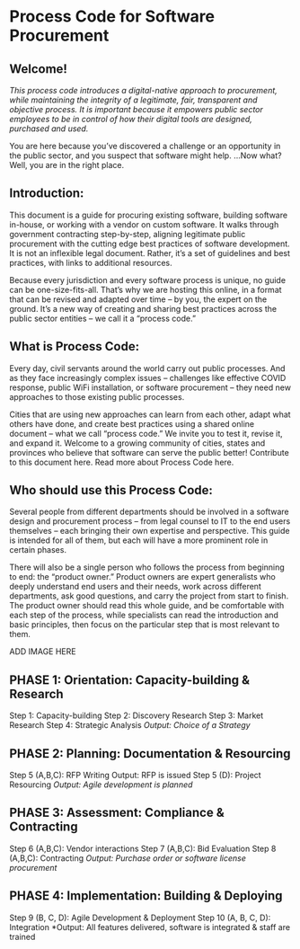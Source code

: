 # Process Code for Software Procurement

## Welcome!

*This process code introduces a digital-native approach to procurement, while maintaining the integrity of a legitimate, fair, transparent and objective process. It is important because it empowers public sector employees to be in control of how their digital tools are designed, purchased and used.*

You are here because you’ve discovered a challenge or an opportunity in the public sector, and you suspect that software might help.
…Now what?
Well, you are in the right place.

## Introduction:

This document is a guide for procuring existing software, building software in-house, or working with a vendor on custom software. It walks through government contracting step-by-step, aligning legitimate public procurement with the cutting edge best practices of software development. It is not an inflexible legal document. Rather, it’s a set of guidelines and best practices, with links to additional resources.

Because every jurisdiction and every software process is unique, no guide can be one-size-fits-all. That’s why we are hosting this online, in a format that can be revised and adapted over time – by you, the expert on the ground. It’s a new way of creating and sharing best practices across the public sector entities – we call it a “process code.”

## What is Process Code:

Every day, civil servants around the world carry out public processes. And as they face increasingly complex issues – challenges like effective COVID response, public WiFi installation, or software procurement – they need new approaches to those existing public processes.

Cities that are using new approaches can learn from each other, adapt what others have done, and create best practices using a shared online document – what we call “process code.” We invite you to test it, revise it, and expand it. Welcome to a growing community of cities, states and provinces who believe that software can serve the public better!
Contribute to this document here.
Read more about Process Code here.

## Who should use this Process Code:

Several people from different departments should be involved in a software design and procurement process – from legal counsel to IT to the end users themselves – each bringing their own expertise and perspective. This guide is intended for all of them, but each will have a more prominent role in certain phases.

There will also be a single person who follows the process from beginning to end: the “product owner.” Product owners are expert generalists who deeply understand end users and their needs, work across different departments, ask good questions, and carry the project from start to finish. The product owner should read this whole guide, and be comfortable with each step of the process, while specialists can read the introduction and basic principles, then focus on the particular step that is most relevant to them.

ADD IMAGE HERE

## PHASE 1: Orientation: Capacity-building & Research

Step 1: Capacity-building
Step 2: Discovery Research
Step 3: Market Research
Step 4: Strategic Analysis
*Output: Choice of a Strategy*

## PHASE 2: Planning: Documentation & Resourcing

Step 5 (A,B,C): RFP Writing
Output: RFP is issued
Step 5 (D): Project Resourcing
*Output: Agile development is planned*

## PHASE 3: Assessment: Compliance & Contracting

Step 6 (A,B,C): Vendor interactions
Step 7 (A,B,C): Bid Evaluation
Step 8 (A,B,C): Contracting
*Output: Purchase order or software license procurement*

## PHASE 4: Implementation: Building & Deploying

Step 9 (B, C, D): Agile Development & Deployment
Step 10 (A, B, C, D): Integration
*Output: All features delivered, software is integrated & staff are trained
